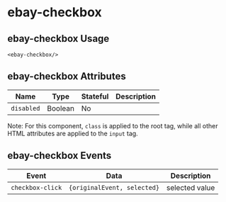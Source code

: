 # ebay-checkbox

## ebay-checkbox Usage

```marko
<ebay-checkbox/>
```

## ebay-checkbox Attributes

Name | Type | Stateful | Description
--- | --- | --- | ---
`disabled` | Boolean | No |

Note: For this component, `class` is applied to the root tag, while all other HTML attributes are applied to the `input` tag.

## ebay-checkbox Events

Event | Data | Description
--- | --- | --
`checkbox-click` | `{originalEvent, selected}` | selected value
